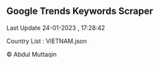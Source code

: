 

## Google Trends Keywords Scraper 
 
Last Update 24-01-2023 , 17:28:42

Country List :
VIETNAM.json



© Abdul Muttaqin 
